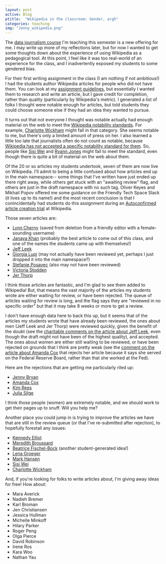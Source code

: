 ```yaml
---
layout: post
active: Blog
ptitle:  "Wikipedia in the classroom: Gender, argh" 
categories: teaching
img: "Jenny_wikipedia.png"
---
```


The [data journalism course](http://www.science.smith.edu/~amcnamara/sds236/) I'm teaching this semester is a new offering for me. I may write up more of my reflections later, but for now I wanted to get some thoughts down about the experience of using Wikipedia as a pedagogical tool. At this point, I feel like it was too real-world of an experience for the class, and I inadvertently exposed my students to some gendered bias.

<!--more-->

For their first writing assignment in the class (I am nothing if not ambitious!) I had the students author Wikipedia articles for people who did not have them. You can look at my [assignment guidelines](http://www.science.smith.edu/~amcnamara/sds236/Wikipedia.html), but essentially I wanted them to research and write an article, but I gave credit for completion, rather than quality (particularly by Wikipedia's metric). I generated a list of folks I thought were notable enough for articles, but told students they could choose someone else if they had an idea they wanted to pursue. 

It turns out that not everyone I thought was notable actually had enough material on the web to meet the [Wikipedia notability standards](https://en.wikipedia.org/wiki/Wikipedia:Notability). For example, [Charlotte Wickham](https://en.wikipedia.org/wiki/Draft:Charlotte_Wickham) might fall in that category. She seems notable to me, but there's only a limited amount of press on her. I also learned a little too late that journalists often do not count as notable, because [Wikipedia has not accepted a specific notability standard for them](https://en.wikipedia.org/wiki/Wikipedia:Notability_(journalists)). So, people like [Sisi Wei](https://en.wikipedia.org/wiki/Draft:Sisi_Wei) and [Ryann Jones](https://en.wikipedia.org/wiki/Draft:Ryann_Jones) might fail to meet the standard, even though there is quite a bit of material on the web about them. 

Of the 20 or so articles my students undertook, seven of them are now live on Wikipedia. I'll admit to being a little confused about how articles end up in the main namespace-- some things that I've written have just ended up there right away, while others get stuck with an "awaiting review" flag, and others are just in the draft namespace with no such tag. Oliver Keyes and Mikhail Popov offered me some guidance on the Friendly Tech Space Slack (it lives up to its name!) and the most recent conclusion is that I conincidentally had students do this assignment during an [Autoconfirmed article creation trial](https://en.wikipedia.org/wiki/Wikipedia:Autoconfirmed_article_creation_trial/Post-trial_Research_Report) at Wikipedia. 

Those seven articles are:

- [Lynn Cherny](https://en.wikipedia.org/wiki/Lynn_Cherny) (saved from deletion from a friendly editor with a female-sounding username)
- [Janaya Khan](https://en.wikipedia.org/wiki/Janaya_Khan) (probably the best article to come out of this class, and one of the names the students came up with themselves!)
- [Jeff Leek](https://en.wikipedia.org/wiki/Jeffrey_T._Leek)
- [Giorgia Lupi](https://en.wikipedia.org/wiki/Giorgia_Lupi) (may not actually have been reviewed yet, perhaps I just dropped it into the main namespace?)
- [Stefanie Posavec](https://en.wikipedia.org/wiki/Stefanie_Posavec) (also may not have been reviewed)
- [Victoria Stodden](https://en.wikipedia.org/wiki/Victoria_Stodden)
- [Jer Thorp](https://en.wikipedia.org/wiki/Jer_Thorp)

I think those articles are fantastic, and I'm glad to see them added to Wikipedia! But, that means the vast majority of the articles my students wrote are either waiting for review, or have been rejected. The queue of articles waiting for review is long, and the flag says they are "reviewed in no specific order" but that it may take 8 weeks or more to get a review. 

I don't have enough data here to back this up, but it seems that of the articles my students wrote that have already been reviewed, the ones about men (Jeff Leek and Jer Thorp) were reviewed quickly, given the benefit of the doubt (see the [charitable comments on the article about Jeff Leek](https://en.wikipedia.org/w/index.php?title=Jeffrey_T._Leek&diff=828628510&oldid=824547453), even though the draft might not have been of the highest quality), and accepted. The ones about women are either still waiting to be reviewed, or have been rejected on grounds that I think are pretty weak (see the [comment on the article about Amanda Cox](https://en.wikipedia.org/wiki/Draft:Amanda_Cox) that rejects her article because it says she served on the Federal Reserve Board, rather than that she worked at the Fed).

Here are the rejections that are getting me particularly riled up: 

- [Jenny Bryan](https://en.wikipedia.org/wiki/Draft:Jennifer_(Jenny)_Bryan)
- [Amanda Cox](https://en.wikipedia.org/wiki/Draft:Amanda_Cox) 
- [Kim Rees](https://en.wikipedia.org/wiki/Draft:Kim_Rees)
- [Julia Silge](https://en.wikipedia.org/wiki/Draft:Julia_Silge)

I think those people (women) are extremely notable, and we should work to get their pages up to snuff. Will you help me?

Another place you could jump in is trying to improve the articles we have that are still in the review queue (or that I've re-submitted after rejection), to hopefully forestall any issues:

- [Kennedy Elliot](https://en.wikipedia.org/wiki/Draft:Kennedy_Elliott)
- [Meredith Broussard](https://en.wikipedia.org/wiki/Draft:Meredith_Broussard)
- [Beatrice Fischel-Bock](https://en.wikipedia.org/wiki/Draft:Beatrice_Fischel-Bock) (another student-generated idea!)
- [Lena Groeger](https://en.wikipedia.org/wiki/Draft:Lena_Groeger)
- [Mark Hansen](https://en.wikipedia.org/wiki/Draft:Mark_Hansen)
- [Sisi Wei](https://en.wikipedia.org/wiki/Draft:Sisi_Wei)
- [Charlotte Wickham](https://en.wikipedia.org/wiki/Draft:Charlotte_Wickham)

And, if you're looking for folks to write articles about, I'm giving away ideas for free! How about:

- Mara Averick
- Nadieh Bremer
- Karl Broman
- Jen Christiansen
- Jessica Hullman
- Michelle Minkoff
- Hilary Parker
- Roger Peng
- Olga Pierce
- David Robinson
- Irene Ros
- Kara Woo
- Nathan Yau




